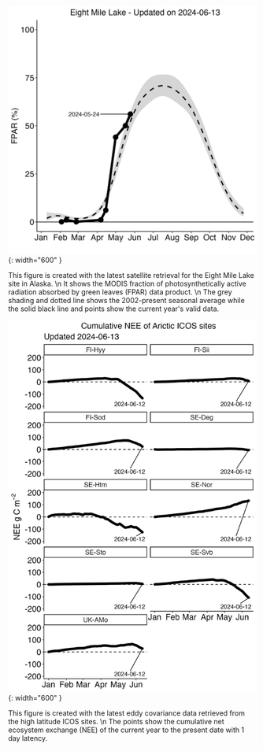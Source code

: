 ![FPAR_ytd_plot](/FPAR_ytd_plot.png){: width="600" }

This figure is created with the latest satellite retrieval for the Eight Mile Lake site in Alaska. \n
It shows the MODIS fraction of photosynthetically active radiation absorbed by green leaves (FPAR) data product. \n
The grey shading and dotted line shows the 2002-present seasonal average while the solid black line and points show the current year's valid data.

![NEE_ytd_plot](/NEE_ytd_plot.png){: width="600" }

This figure is created with the latest eddy covariance data retrieved from the high latitude ICOS sites. \n
The points show the cumulative net ecosystem exchange (NEE) of the current year to the present date with 1 day latency.